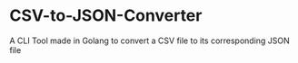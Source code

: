 # CSV-to-JSON-Converter
A CLI Tool made in Golang to convert a CSV file to its corresponding JSON file
